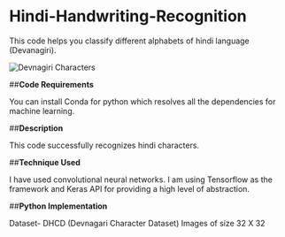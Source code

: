 # Hindi-Handwriting-Recognition

This code helps you classify different alphabets of hindi language (Devanagiri).

![Devnagiri Characters](https://miro.medium.com/max/980/1*dmZC4dCbLiVJiJb2Zpuiaw.png)

##**Code Requirements**

You can install Conda for python which resolves all the dependencies for machine learning.

##**Description**

This code successfully recognizes hindi characters.

##**Technique Used**

I have used convolutional neural networks. I am using Tensorflow as the framework and Keras API for providing a high level of abstraction.

##**Python Implementation**

Dataset- DHCD (Devnagari Character Dataset)
Images of size 32 X 32
